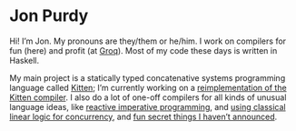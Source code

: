 # Jon Purdy

Hi! I’m Jon. My pronouns are they/them or he/him. I work on compilers for fun (here) and profit (at [Groq]). Most of my code these days is written in Haskell.

My main project is a statically typed concatenative systems programming language called [Kitten]; I’m currently working on a [reimplementation of the Kitten compiler][ktn]. I also do a lot of one-off compilers for all kinds of unusual language ideas, like [reactive imperative programming][Hap], and [using classical linear logic for concurrency][LLL], and <a href="https://github.com/evincarofautumn/evincarofautumn#readme" title="Not yet!">fun secret things I haven’t announced</a>.

[Groq]: https://groq.com/
[Hap]: https://github.com/evincarofautumn/Hap
[Kitten]: https://github.com/evincarofautumn/kitten
[ktn]: https://github.com/evincarofautumn/ktn
[LLL]: https://github.com/evincarofautumn/lll
